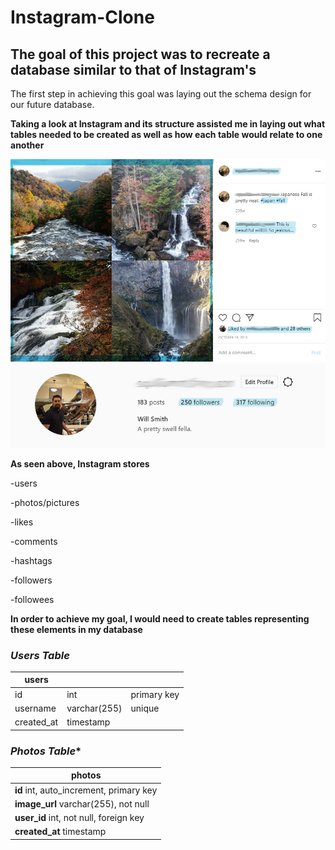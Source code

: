 # Instagram-Clone

## The goal of this project was to recreate a database similar to that of Instagram's 

The first step in achieving this goal was laying out the schema design for our future database.

**Taking a look at Instagram and its structure assisted me in laying out what tables needed to be created as well as how each table would relate to one another**


![](Images/Image%20Section.jpg)
![](Images/User%20Section.jpg)



**As seen above, Instagram stores**


-users

-photos/pictures

-likes

-comments

-hashtags

-followers

-followees


**In order to achieve my goal, I would need to create tables representing these elements in my database**


### *Users Table*

**users** |     |            | 
----------|-----|------------|
  id      | int | primary key
  username| varchar(255) | unique
  created_at| timestamp | 
 

### *Photos Table**

**photos** |
-----------|
**id**    int, auto_increment, primary key        | 
**image_url**    varchar(255), not null   |
**user_id**    int, not null, foreign key    |
**created_at**    timestamp |
